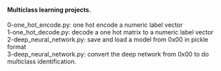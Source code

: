 #### Multiclass learning projects.
0-one_hot_encode.py: one hot encode a numeric label vector  
1-one_hot_decode.py: decode a one hot matrix to a numeric label vector  
2-deep_neural_network.py: save and load a model from 0x00 in pickle format  
3-deep_neural_network.py: convert the deep network from 0x00 to do multiclass identification.

